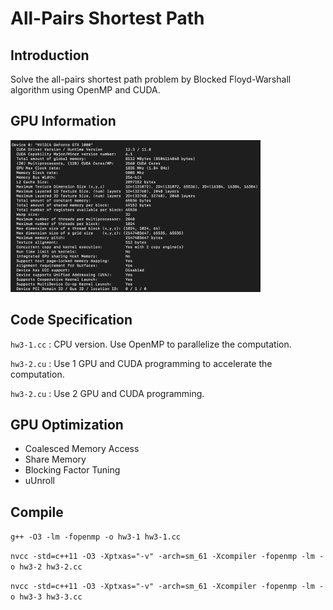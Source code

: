 # All-Pairs Shortest Path

## Introduction

Solve the all-pairs shortest path problem by Blocked Floyd-Warshall algorithm using OpenMP and CUDA.

## GPU Information

<img src="https://github.com/JimLi93/Parallel-programming/blob/main/HW3-All-Pairs-Shortest-Path/img/GPU_INFO.png" alt="Pixels Equation" width="400">

## Code Specification

`hw3-1.cc` : CPU version. Use OpenMP to parallelize the computation.

`hw3-2.cu` : Use 1 GPU and CUDA programming to accelerate the computation.

`hw3-2.cu` : Use 2 GPU and CUDA programming.

## GPU Optimization

* Coalesced Memory Access
* Share Memory
* Blocking Factor Tuning 
* uUnroll


## Compile

`g++ -O3 -lm -fopenmp -o hw3-1 hw3-1.cc`

`nvcc -std=c++11 -O3 -Xptxas="-v" -arch=sm_61 -Xcompiler -fopenmp -lm -o hw3-2 hw3-2.cc`

`nvcc -std=c++11 -O3 -Xptxas="-v" -arch=sm_61 -Xcompiler -fopenmp -lm -o hw3-3 hw3-3.cc`